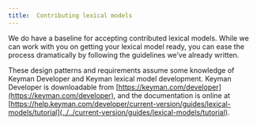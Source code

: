 ```yaml
---
title:  Contributing lexical models
---
```

  
We do have a baseline for accepting contributed lexical models. While we
can work with you on getting your lexical model ready, you can ease the
process dramatically by following the guidelines we’ve already written.

These design patterns and requirements assume some knowledge of Keyman
Developer and Keyman lexical model development. Keyman Developer is
downloadable from
[https://keyman.com/developer](https://keyman.com/developer),
and the documentation is online at
[https://help.keyman.com/developer/current-version/guides/lexical-models/tutorial](../../current-version/guides/lexical-models/tutorial).
